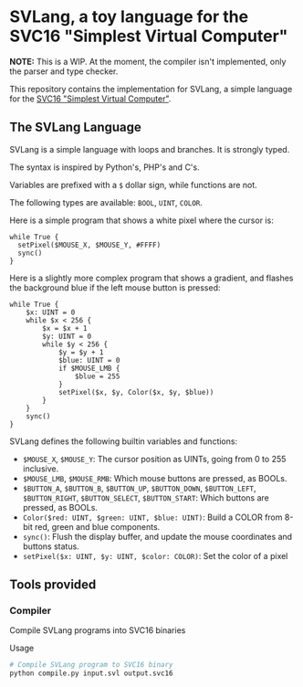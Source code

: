 # SVLang, a toy language for the SVC16 "Simplest Virtual Computer"

**NOTE:** This is a WIP. At the moment, the compiler isn't implemented, only
the parser and type checker.

This repository contains the implementation for SVLang, a simple language for
the [SVC16 "Simplest Virtual Computer"](https://github.com/JanNeuendorf/SVC16).

## The SVLang Language

SVLang is a simple language with loops and branches. It is strongly typed.

The syntax is inspired by Python's, PHP's and C's.

Variables are prefixed with a `$` dollar sign, while functions are not.

The following types are available: `BOOL`, `UINT`, `COLOR`.

Here is a simple program that shows a white pixel where the cursor is:

```
while True {
  setPixel($MOUSE_X, $MOUSE_Y, #FFFF)
  sync()
}
```

Here is a slightly more complex program that shows a gradient, and flashes the
background blue if the left mouse button is pressed:

```
while True {
    $x: UINT = 0
    while $x < 256 {
        $x = $x + 1
        $y: UINT = 0
        while $y < 256 {
            $y = $y + 1
            $blue: UINT = 0
            if $MOUSE_LMB {
                $blue = 255
            }
            setPixel($x, $y, Color($x, $y, $blue))
        }
    }
    sync()
}
```

SVLang defines the following builtin variables and functions:
- `$MOUSE_X`, `$MOUSE_Y`: The cursor position as UINTs, going from 0 to 255 inclusive.
- `$MOUSE_LMB`, `$MOUSE_RMB`: Which mouse buttons are pressed, as BOOLs.
- `$BUTTON_A`, `$BUTTON_B`, `$BUTTON_UP`, `$BUTTON_DOWN`, `$BUTTON_LEFT`, `$BUTTON_RIGHT`, `$BUTTON_SELECT`, `$BUTTON_START`: Which buttons are pressed, as BOOLs.
- `Color($red: UINT, $green: UINT, $blue: UINT)`: Build a COLOR from 8-bit red, green and blue components.
- `sync()`: Flush the display buffer, and update the mouse coordinates and buttons status.
- `setPixel($x: UINT, $y: UINT, $color: COLOR)`: Set the color of a pixel

## Tools provided

### Compiler

Compile SVLang programs into SVC16 binaries

Usage
```bash
# Compile SVLang program to SVC16 binary
python compile.py input.svl output.svc16
```
